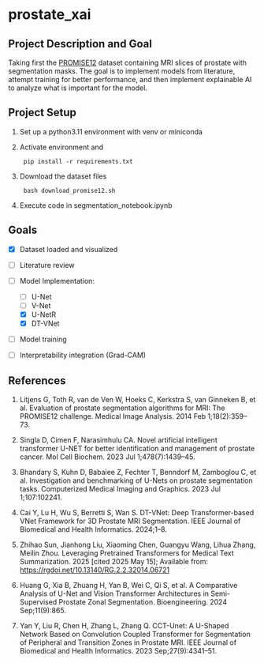# prostate_xai


## Project Description and Goal
Taking first the [PROMISE12](https://doi.org/10.1016/j.media.2013.12.002) dataset containing MRI slices of prostate with segmentation masks. The goal is to implement models from literature, attempt training for better performance, and then implement explainable AI to analyze what is important for the model.


## Project Setup

1. Set up a python3.11 environment with venv or miniconda

2. Activate environment and 

        pip install -r requirements.txt

3. Download the dataset files

        bash download_promise12.sh

4. Execute code in segmentation_notebook.ipynb



## Goals
- [x] Dataset loaded and visualized
- [ ] Literature review 
- [ ] Model Implementation:
  - [ ] U-Net
  - [ ] V-Net
  - [x] U-NetR
  - [x] DT-VNet
- [ ] Model training 
- [ ] Interpretability integration (Grad-CAM)



## References

1. Litjens G, Toth R, van de Ven W, Hoeks C, Kerkstra S, van Ginneken B, et al. Evaluation of prostate segmentation algorithms for MRI: The PROMISE12 challenge. Medical Image Analysis. 2014 Feb 1;18(2):359–73. 

2. Singla D, Cimen F, Narasimhulu CA. Novel artificial intelligent transformer U-NET for better identification and management of prostate cancer. Mol Cell Biochem. 2023 Jul 1;478(7):1439–45. 

3. Bhandary S, Kuhn D, Babaiee Z, Fechter T, Benndorf M, Zamboglou C, et al. Investigation and benchmarking of U-Nets on prostate segmentation tasks. Computerized Medical Imaging and Graphics. 2023 Jul 1;107:102241. 

4. Cai Y, Lu H, Wu S, Berretti S, Wan S. DT-VNet: Deep Transformer-based VNet Framework for 3D Prostate MRI Segmentation. IEEE Journal of Biomedical and Health Informatics. 2024;1–8. 

5. Zhihao Sun, Jianhong Liu, Xiaoming Chen, Guangyu Wang, Lihua Zhang, Meilin Zhou. Leveraging Pretrained Transformers for Medical Text Summarization. 2025 [cited 2025 May 15]; Available from: https://rgdoi.net/10.13140/RG.2.2.32014.06721

6. Huang G, Xia B, Zhuang H, Yan B, Wei C, Qi S, et al. A Comparative Analysis of U-Net and Vision Transformer Architectures in Semi-Supervised Prostate Zonal Segmentation. Bioengineering. 2024 Sep;11(9):865. 

7. Yan Y, Liu R, Chen H, Zhang L, Zhang Q. CCT-Unet: A U-Shaped Network Based on Convolution Coupled Transformer for Segmentation of Peripheral and Transition Zones in Prostate MRI. IEEE Journal of Biomedical and Health Informatics. 2023 Sep;27(9):4341–51. 





